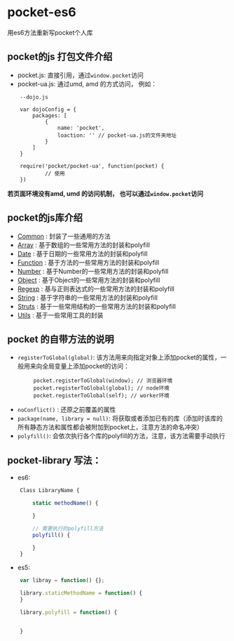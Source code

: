 # pocket-es6
用es6方法重新写pocket个人库

## pocket的js 打包文件介绍
* pocket.js: 直接引用，通过`window.pocket`访问
* pocket-ua.js: 通过umd, amd 的方式访问， 例如：
```
    --dojo.js

    var dojoConfig = {
        packages: [
            {
                name: 'pocket',
                loaction: '' // pocket-ua.js的文件夹地址
            }
        ]
    }

    require('pocket/pocket-ua', function(pocket) {
            // 使用
    })

```
**若页面环境没有amd, umd 的访问机制， 也可以通过`window.pocket`访问**
## pocket的js库介绍
* [Common](./documents/Common.md) : 封装了一些通用的方法
* [Array](./documents/Array.md) :  基于数组的一些常用方法的封装和polyfill
* [Date](./documents/Date.md) : 基于日期的一些常用方法的封装和polyfill
* [Function](./documents/Function.md) : 基于方法的一些常用方法的封装和polyfill
* [Number](./documents/Number.md) : 基于Number的一些常用方法的封装和polyfill
* [Object](./documents/Object.md) : 基于Object的一些常用方法的封装和polyfill
* [Regexp](./documents/Regexp.md) : 基与正则表达式的一些常用方法的封装和polyfill
* [String](./documents/String.md) : 基于字符串的一些常用方法的封装和polyfill
* [Struts](./documents/Struts.md) : 基于一些常用结构的一些常用方法的封装和polyfill
* [Utils](./documents/Utils.md) : 基于一些常用工具的封装

## pocket 的自带方法的说明

* `registerToGlobal(global)`: 该方法用来向指定对象上添加pocket的属性，一般用来向全局变量上添加pocket的访问：
   ```
        pocket.registerToGlobal(window); // 浏览器环境
        pocket.registerToGlobal(global); // node环境
        pocket.registerToGlobal(self); // worker环境
   ```
* `noConflict()` : 还原之前覆盖的属性
* `package(name, library = null)`: 将获取或者添加已有的库（添加时该库的所有静态方法和属性都会被附加到pocket上，注意方法的命名冲突）
* `polyfill()`: 会依次执行各个库的polyfill的方法，注意，该方法需要手动执行

## pocket-library 写法：
* es6:
```javascript
    Class LibraryName {

        static methodName() {

        }

        // 需要执行的polyfill方法
        polyfill() {

        }
    }

```

* es5:
```javascript
    var libray = function() {};

    library.staticMethodName = function() {
    }

    library.polyfill = function() {


    }

```
